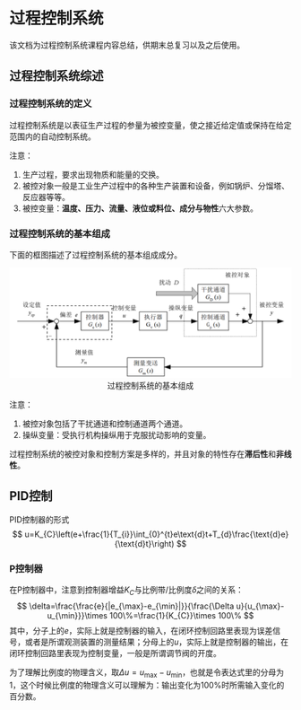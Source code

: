 # 过程控制系统

该文档为过程控制系统课程内容总结，供期末总复习以及之后使用。

## 过程控制系统综述

### 过程控制系统的定义

过程控制系统是以表征生产过程的参量为被控变量，使之接近给定值或保持在给定范围内的自动控制系统。

注意：

1. 生产过程，要求出现物质和能量的交换。
2. 被控对象一般是工业生产过程中的各种生产装置和设备，例如锅炉、分馏塔、反应器等等。
3. 被控变量：**温度、压力、流量、液位或料位、成分与物性**六大参数。

### 过程控制系统的基本组成

下面的框图描述了过程控制系统的基本组成成分。

<center>
    <img src="fig/过程控制系统基本组成.png" style="zoom:60%"/><br>
    过程控制系统的基本组成
</center>

注意：

1. 被控对象包括了干扰通道和控制通道两个通道。
2. 操纵变量：受执行机构操纵用于克服扰动影响的变量。

过程控制系统的被控对象和控制方案是多样的，并且对象的特性存在**滞后性**和**非线性**。

## PID控制

PID控制器的形式
$$
u=K_{C}\left(e+\frac{1}{T_{i}}\int_{0}^{t}e\text{d}t+T_{d}\frac{\text{d}e}{\text{d}t}\right)
$$

### P控制器

在P控制器中，注意到控制器增益$K_{C}$​与比例带/比例度$\delta$之间的关系：
$$
\delta=\frac{\frac{e}{|e_{\max}-e_{\min}|}}{\frac{\Delta u}{u_{\max}-u_{\min}}}\times 100\%=\frac{1}{K_{C}}\times 100\%
$$
其中，分子上的$e$，实际上就是控制器的输入，在闭环控制回路里表现为误差信号，或者是所谓观测装置的测量结果；分母上的$u$​，实际上就是控制器的输出，在闭环控制回路里表现为控制变量，一般是所谓调节阀的开度。

为了理解比例度的物理含义，取$\Delta u=u_{\max}-u_{\min}$，也就是令表达式里的分母为1，这个时候比例度的物理含义可以理解为：输出变化为$100\%$时所需输入变化的百分数。

